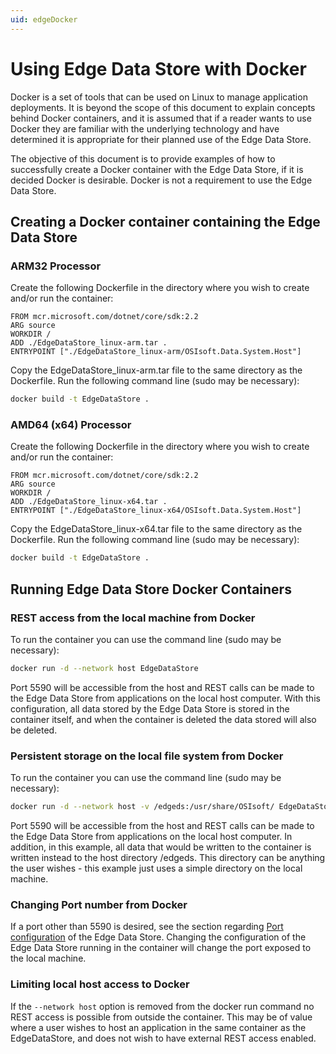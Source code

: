 ```yaml
---
uid: edgeDocker
---
```


# Using Edge Data Store with Docker

Docker is a set of tools that can be used on Linux to manage application deployments. It is beyond the scope of this document to explain concepts behind Docker containers, and it is assumed that if a reader wants to use Docker they are familiar with the underlying technology and have determined it is appropriate for their planned use of the Edge Data Store.

The objective of this document is to provide examples of how to successfully create a Docker container with the Edge Data Store, if it is decided Docker is desirable. Docker is not a requirement to use the Edge Data Store.

## Creating a Docker container containing the Edge Data Store

### ARM32 Processor

Create the following Dockerfile in the directory where you wish to create and/or run the container:

```docker
FROM mcr.microsoft.com/dotnet/core/sdk:2.2
ARG source
WORKDIR /
ADD ./EdgeDataStore_linux-arm.tar .
ENTRYPOINT ["./EdgeDataStore_linux-arm/OSIsoft.Data.System.Host"]
```

Copy the EdgeDataStore_linux-arm.tar file to the same directory as the Dockerfile.
Run the following command line (sudo may be necessary):

```bash
docker build -t EdgeDataStore .
```

### AMD64 (x64) Processor

Create the following Dockerfile in the directory where you wish to create and/or run the container:

```docker
FROM mcr.microsoft.com/dotnet/core/sdk:2.2
ARG source
WORKDIR /
ADD ./EdgeDataStore_linux-x64.tar .
ENTRYPOINT ["./EdgeDataStore_linux-x64/OSIsoft.Data.System.Host"]
```

Copy the EdgeDataStore_linux-x64.tar file to the same directory as the Dockerfile.
Run the following command line (sudo may be necessary):

```bash
docker build -t EdgeDataStore .
```

## Running Edge Data Store Docker Containers

### REST access from the local machine from Docker

To run the container you can use the command line (sudo may be necessary):

```bash
docker run -d --network host EdgeDataStore
```

Port 5590 will be accessible from the host and REST calls can be made to the Edge Data Store from applications on the local host computer. With this configuration, all data stored by the Edge Data Store is stored in the container itself, and when the container is deleted the data stored will also be deleted.

### Persistent storage on the local file system from Docker

To run the container you can use the command line (sudo may be necessary):

```bash
docker run -d --network host -v /edgeds:/usr/share/OSIsoft/ EdgeDataStore
```

Port 5590 will be accessible from the host and REST calls can be made to the Edge Data Store from applications on the local host computer. In addition, in this example, all data that would be written to the container is written instead to the host directory /edgeds. This directory can be anything the user wishes - this example just uses a simple directory on the local machine.

### Changing Port number from Docker

If a port other than 5590 is desired, see the section regarding [Port configuration](#EdgeDataStoreConfiguration) of the Edge Data Store. Changing the configuration of the Edge Data Store running in the container will change the port exposed to the local machine.

### Limiting local host access to Docker

If the `--network host` option is removed from the docker run command no REST access is possible from outside the container. This may be of value where a user wishes to host an application in the same container as the EdgeDataStore, and does not wish to have external REST access enabled.
